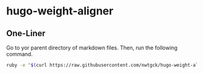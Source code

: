 # hugo-weight-aligner

## One-Liner

Go to yor parent directory of markdown files. Then, run the following command.

```bash
ruby -e "$(curl https://raw.githubusercontent.com/nwtgck/hugo-weight-aligner/develop/main.rb)"
```
